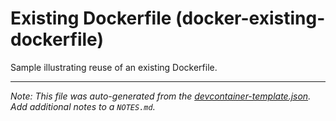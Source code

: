 
# Existing Dockerfile (docker-existing-dockerfile)

Sample illustrating reuse of an existing Dockerfile.





---

_Note: This file was auto-generated from the [devcontainer-template.json](https://github.com/devcontainers/templates/blob/main/src/docker-existing-dockerfile/devcontainer-template.json).  Add additional notes to a `NOTES.md`._
